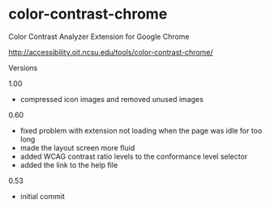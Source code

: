 color-contrast-chrome
=====================

Color Contrast Analyzer Extension for Google Chrome

http://accessibility.oit.ncsu.edu/tools/color-contrast-chrome/

Versions

1.00
* compressed icon images and removed unused images

0.60
* fixed problem with extension not loading when the page was idle for too long
* made the layout screen more fluid
* added WCAG contrast ratio levels to the conformance level selector
* added the link to the help file

0.53
* initial commit

